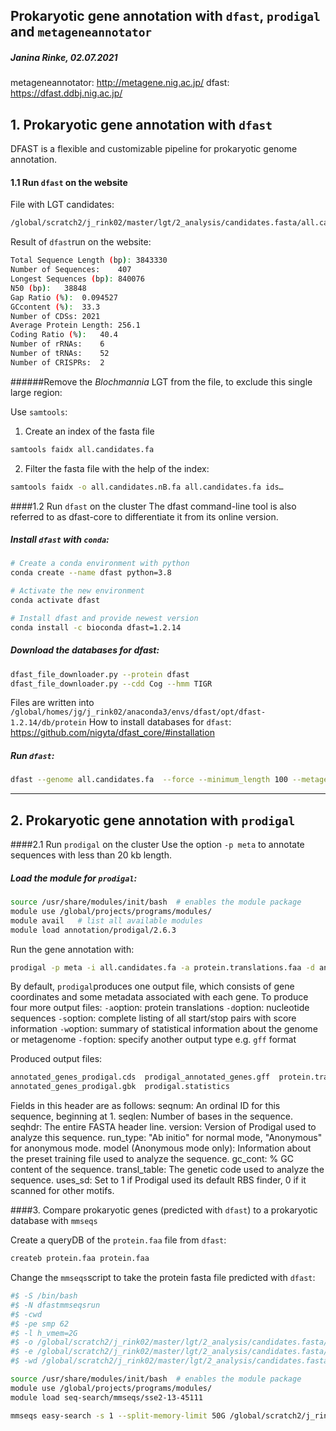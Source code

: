 ## Prokaryotic gene annotation with `dfast`, `prodigal` and `metageneannotator`

##### Janina Rinke, 02.07.2021

metageneannotator: http://metagene.nig.ac.jp/
dfast: https://dfast.ddbj.nig.ac.jp/


## 1. Prokaryotic gene annotation with `dfast`
DFAST is a flexible and customizable pipeline for prokaryotic genome annotation.
#### 1.1 Run `dfast` on the website

File with LGT candidates:
```bash
/global/scratch2/j_rink02/master/lgt/2_analysis/candidates.fasta/all.candidates.fa
```
Result of `dfast`run on the website:
```bash
Total Sequence Length (bp):	3843330
Number of Sequences:	407
Longest Sequences (bp):	840076
N50 (bp):	38848
Gap Ratio (%):	0.094527
GCcontent (%):	33.3
Number of CDSs:	2021
Average Protein Length:	256.1
Coding Ratio (%):	40.4
Number of rRNAs:	6
Number of tRNAs:	52
Number of CRISPRs:	2
```

######Remove the *Blochmannia* LGT from the file, to exclude this single large region:

Use `samtools`:
1. Create an index of the fasta file
```bash
samtools faidx all.candidates.fa
```
2. Filter the fasta file with the help of the index:
```bash
samtools faidx -o all.candidates.nB.fa all.candidates.fa ids…
```

####1.2 Run `dfast` on the cluster
The dfast command-line tool is also referred to as dfast-core to differentiate it from its online version.
##### Install `dfast` with `conda`:
```bash
# Create a conda environment with python
conda create --name dfast python=3.8

# Activate the new environment
conda activate dfast

# Install dfast and provide newest version
conda install -c bioconda dfast=1.2.14
```

##### Download the databases for dfast:
```bash
dfast_file_downloader.py --protein dfast
dfast_file_downloader.py --cdd Cog --hmm TIGR
```
Files are written into `/global/homes/jg/j_rink02/anaconda3/envs/dfast/opt/dfast-1.2.14/db/protein`
How to install databases for `dfast`: https://github.com/nigyta/dfast_core/#installation

##### Run `dfast`:
```bash
dfast --genome all.candidates.fa  --force --minimum_length 100 --metagenome -o /global/scratch2/j_rink02/master/lgt/2_analysis/gene_annotation/dfast
```
-------------------------------------------------------------------------
## 2. Prokaryotic gene annotation with `prodigal`

####2.1 Run `prodigal` on the cluster
Use the option `-p meta` to annotate sequences with less than 20 kb length.

##### Load the module for `prodigal`:
```bash
source /usr/share/modules/init/bash  # enables the module package
module use /global/projects/programs/modules/
module avail   # list all available modules
module load annotation/prodigal/2.6.3
```  

Run the gene annotation with:
```bash
prodigal -p meta -i all.candidates.fa -a protein.translations.faa -d annotated_genes_prodigal.cds -w prodigal.statistics -f gff -o /global/scratch2/j_rink02/master/lgt/2_analysis/gene_annotation/prodigal/prodigal_annotated_genes.gff
```

By default, `prodigal`produces one output file, which consists of gene coordinates and some metadata associated with each gene.
To produce four more output files:
`-a`option: protein translations
`-d`option: nucleotide sequences
`-s`option: complete listing of all start/stop pairs with score information
`-w`option: summary of statistical information about the genome or metagenome
`-f`option: specify another output type e.g. `gff` format

Produced output files:
```bash
annotated_genes_prodigal.cds  prodigal_annotated_genes.gff  protein.translations.faa
annotated_genes_prodigal.gbk  prodigal.statistics
```
Fields in this header are as follows:
seqnum: An ordinal ID for this sequence, beginning at 1.
seqlen: Number of bases in the sequence.
seqhdr: The entire FASTA header line.
version: Version of Prodigal used to analyze this sequence.
run_type: "Ab initio" for normal mode, "Anonymous" for anonymous mode.
model (Anonymous mode only): Information about the preset training file used to analyze the sequence.
gc_cont: % GC content of the sequence.
transl_table: The genetic code used to analyze the sequence.
uses_sd: Set to 1 if Prodigal used its default RBS finder, 0 if it scanned for other motifs.

####3. Compare prokaryotic genes (predicted with `dfast`) to a prokaryotic database with `mmseqs`

Create a queryDB of the `protein.faa` file from `dfast`:
```bash
createb protein.faa protein.faa 
```

Change the `mmseqs`script to take the protein fasta file predicted with `dfast`:

```bash
#$ -S /bin/bash
#$ -N dfastmmseqsrun
#$ -cwd
#$ -pe smp 62
#$ -l h_vmem=2G
#$ -o /global/scratch2/j_rink02/master/lgt/2_analysis/candidates.fasta/tmp/all.candidates.fasta.nr.out
#$ -e /global/scratch2/j_rink02/master/lgt/2_analysis/candidates.fasta/tmp/all.candidates.fasta.nr.err
#$ -wd /global/scratch2/j_rink02/master/lgt/2_analysis/candidates.fasta

source /usr/share/modules/init/bash  # enables the module package
module use /global/projects/programs/modules/
module load seq-search/mmseqs/sse2-13-45111

mmseqs easy-search -s 1 --split-memory-limit 50G /global/scratch2/j_rink02/master/lgt/2_analysis/gene_annotation/dfast/protein.faa /global/scratch2/databases/mmseq/uniRef90/uniRef90-2021_06_22 dfast_proteins.bls tmp
```
